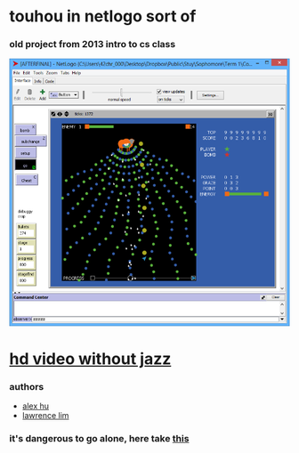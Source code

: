 # touhou in netlogo sort of
### old project from 2013 intro to cs class

![image](afterfinal.png)

# [hd video without jazz](https://www.youtube.com/watch?v=Af_j6-uQNtM)

### authors
+ [alex hu](https://github.com/enigmamemory)
+ [lawrence lim](https://github.com/mblaurens)

### it's dangerous to go alone, here take [this](https://ccl.northwestern.edu/netlogo/)
